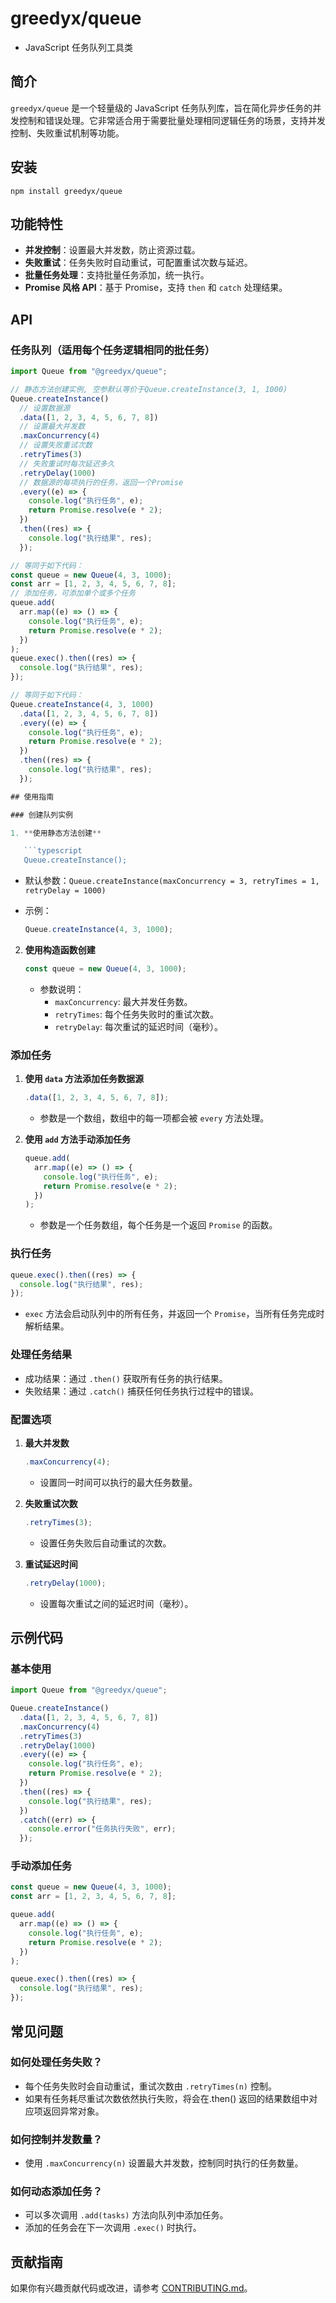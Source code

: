 # greedyx/queue

- JavaScript 任务队列工具类

## 简介

`greedyx/queue` 是一个轻量级的 JavaScript 任务队列库，旨在简化异步任务的并发控制和错误处理。它非常适合用于需要批量处理相同逻辑任务的场景，支持并发控制、失败重试机制等功能。

## 安装

```shell
npm install greedyx/queue
```

## 功能特性

- **并发控制**：设置最大并发数，防止资源过载。
- **失败重试**：任务失败时自动重试，可配置重试次数与延迟。
- **批量任务处理**：支持批量任务添加，统一执行。
- **Promise 风格 API**：基于 Promise，支持 `then` 和 `catch` 处理结果。

## API

### 任务队列（适用每个任务逻辑相同的批任务）

```typescript
import Queue from "@greedyx/queue";

// 静态方法创建实例, 空参默认等价于Queue.createInstance(3, 1, 1000)
Queue.createInstance()
  // 设置数据源
  .data([1, 2, 3, 4, 5, 6, 7, 8])
  // 设置最大并发数
  .maxConcurrency(4)
  // 设置失败重试次数
  .retryTimes(3)
  // 失败重试时每次延迟多久
  .retryDelay(1000)
  // 数据源的每项执行的任务，返回一个Promise
  .every((e) => {
    console.log("执行任务", e);
    return Promise.resolve(e * 2);
  })
  .then((res) => {
    console.log("执行结果", res);
  });

// 等同于如下代码：
const queue = new Queue(4, 3, 1000);
const arr = [1, 2, 3, 4, 5, 6, 7, 8];
// 添加任务，可添加单个或多个任务
queue.add(
  arr.map((e) => () => {
    console.log("执行任务", e);
    return Promise.resolve(e * 2);
  })
);
queue.exec().then((res) => {
  console.log("执行结果", res);
});

// 等同于如下代码：
Queue.createInstance(4, 3, 1000)
  .data([1, 2, 3, 4, 5, 6, 7, 8])
  .every((e) => {
    console.log("执行任务", e);
    return Promise.resolve(e * 2);
  })
  .then((res) => {
    console.log("执行结果", res);
  });

## 使用指南

### 创建队列实例

1. **使用静态方法创建**

   ```typescript
   Queue.createInstance();
   ```

   - 默认参数：`Queue.createInstance(maxConcurrency = 3, retryTimes = 1, retryDelay = 1000)`
   - 示例：

     ```typescript
     Queue.createInstance(4, 3, 1000);
     ```

2. **使用构造函数创建**

   ```typescript
   const queue = new Queue(4, 3, 1000);
   ```

   - 参数说明：
     - `maxConcurrency`: 最大并发任务数。
     - `retryTimes`: 每个任务失败时的重试次数。
     - `retryDelay`: 每次重试的延迟时间（毫秒）。

### 添加任务

1. **使用 `data` 方法添加任务数据源**

   ```typescript
   .data([1, 2, 3, 4, 5, 6, 7, 8]);
   ```

   - 参数是一个数组，数组中的每一项都会被 `every` 方法处理。

2. **使用 `add` 方法手动添加任务**

   ```typescript
   queue.add(
     arr.map((e) => () => {
       console.log("执行任务", e);
       return Promise.resolve(e * 2);
     })
   );
   ```

   - 参数是一个任务数组，每个任务是一个返回 `Promise` 的函数。

### 执行任务

```typescript
queue.exec().then((res) => {
  console.log("执行结果", res);
});
```

- `exec` 方法会启动队列中的所有任务，并返回一个 `Promise`，当所有任务完成时解析结果。

### 处理任务结果

- 成功结果：通过 `.then()` 获取所有任务的执行结果。
- 失败结果：通过 `.catch()` 捕获任何任务执行过程中的错误。

### 配置选项

1. **最大并发数**

   ```typescript
   .maxConcurrency(4);
   ```

   - 设置同一时间可以执行的最大任务数量。

2. **失败重试次数**

   ```typescript
   .retryTimes(3);
   ```

   - 设置任务失败后自动重试的次数。

3. **重试延迟时间**

   ```typescript
   .retryDelay(1000);
   ```

   - 设置每次重试之间的延迟时间（毫秒）。

## 示例代码

### 基本使用

```typescript
import Queue from "@greedyx/queue";

Queue.createInstance()
  .data([1, 2, 3, 4, 5, 6, 7, 8])
  .maxConcurrency(4)
  .retryTimes(3)
  .retryDelay(1000)
  .every((e) => {
    console.log("执行任务", e);
    return Promise.resolve(e * 2);
  })
  .then((res) => {
    console.log("执行结果", res);
  })
  .catch((err) => {
    console.error("任务执行失败", err);
  });
```

### 手动添加任务

```typescript
const queue = new Queue(4, 3, 1000);
const arr = [1, 2, 3, 4, 5, 6, 7, 8];

queue.add(
  arr.map((e) => () => {
    console.log("执行任务", e);
    return Promise.resolve(e * 2);
  })
);

queue.exec().then((res) => {
  console.log("执行结果", res);
});
```

## 常见问题

### 如何处理任务失败？

- 每个任务失败时会自动重试，重试次数由 `.retryTimes(n)` 控制。
- 如果有任务耗尽重试次数依然执行失败，将会在.then() 返回的结果数组中对应项返回异常对象。

### 如何控制并发数量？

- 使用 `.maxConcurrency(n)` 设置最大并发数，控制同时执行的任务数量。

### 如何动态添加任务？

- 可以多次调用 `.add(tasks)` 方法向队列中添加任务。
- 添加的任务会在下一次调用 `.exec()` 时执行。

## 贡献指南

如果你有兴趣贡献代码或改进，请参考 [CONTRIBUTING.md](CONTRIBUTING.md)。